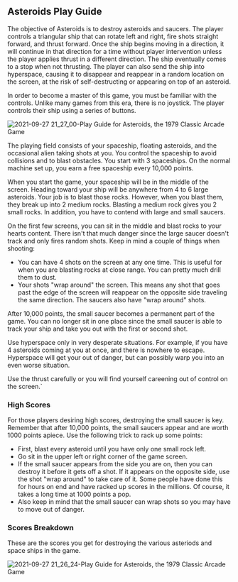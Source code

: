 ## Asteroids Play Guide
The objective of Asteroids is to destroy asteroids and saucers. The player controls a triangular ship that can rotate left and right, fire shots straight forward, and thrust forward. Once the ship begins moving in a direction, it will continue in that direction for a time without player intervention unless the player applies thrust in a different direction. The ship eventually comes to a stop when not thrusting. The player can also send the ship into hyperspace, causing it to disappear and reappear in a random location on the screen, at the risk of self-destructing or appearing on top of an asteroid.

In order to become a master of this game, you must be familiar with the controls. Unlike many games from this era, there is no joystick. The player controls their ship using a series of buttons.

![2021-09-27 21_27_00-Play Guide for Asteroids, the 1979 Classic Arcade Game](https://user-images.githubusercontent.com/14840708/134980474-168139bb-26fc-4363-ad1e-ec9752054b66.png)

The playing field consists of your spaceship, floating asteroids, and the occasional alien taking shots at you. You control the spaceship to avoid collisions and to blast obstacles. You start with 3 spaceships. On the normal machine set up, you earn a free spaceship every 10,000 points.

When you start the game, your spaceship will be in the middle of the screen. Heading toward your ship will be anywhere from 4 to 6 large asteroids. Your job is to blast those rocks. However, when you blast them, they break up into 2 medium rocks. Blasting a medium rock gives you 2 small rocks. In addition, you have to contend with large and small saucers.

On the first few screens, you can sit in the middle and blast rocks to your hearts content. There isn't that much danger since the large saucer doesn't track and only fires random shots. Keep in mind a couple of things when shooting:

- You can have 4 shots on the screen at any one time. This is useful for when you are blasting rocks at close range. You can pretty much drill them to dust.
- Your shots "wrap around" the screen. This means any shot that goes past the edge of the screen will reappear on the opposite side traveling the same direction. The saucers also have "wrap around" shots.
 
After 10,000 points, the small saucer becomes a permanent part of the game. You can no longer sit in one place since the small saucer is able to track your ship and take you out with the first or second shot.

Use hyperspace only in very desperate situations. For example, if you have 4 asteroids coming at you at once, and there is nowhere to escape. Hyperspace will get your out of danger, but can possibly warp you into an even worse situation.

Use the thrust carefully or you will find yourself careening out of control on the screen.`

### High Scores

For those players desiring high scores, destroying the small saucer is key. Remember that after 10,000 points, the small saucers appear and are worth 1000 points apiece. Use the following trick to rack up some points:

- First, blast every asteroid until you have only one small rock left.
- Go sit in the upper left or right corner of the game screen.
- If the small saucer appears from the side you are on, then you can destroy it before it gets off a shot. If it appears on the opposite side, use the shot "wrap around" to take care of it. Some people have done this for hours on end and have racked up scores in the millions. Of course, it takes a long time at 1000 points a pop.
- Also keep in mind that the small saucer can wrap shots so you may have to move out of danger.

### Scores Breakdown
These are the scores you get for destroying the various asteriods and space ships in the game.

![2021-09-27 21_26_24-Play Guide for Asteroids, the 1979 Classic Arcade Game](https://user-images.githubusercontent.com/14840708/134981004-d481f4e7-0643-43c5-901e-d96b32412797.png)



